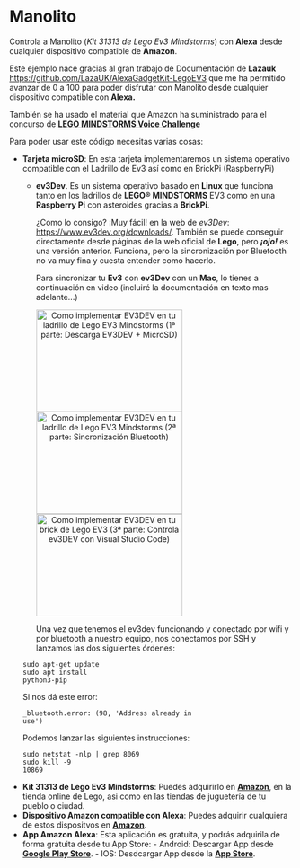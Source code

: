 # Manolito
Controla a Manolito (<i>Kit 31313 de Lego Ev3 Mindstorms</i>) con <b>Alexa</b> desde cualquier dispositivo compatible de <b>Amazon</b>.

Este ejemplo nace gracias al gran trabajo de Documentación de <b>Lazauk</b> https://github.com/LazaUK/AlexaGadgetKit-LegoEV3 que me ha permitido avanzar de 0 a 100 para poder disfrutar con Manolito desde cualquier dispositivo compatible con <b>Alexa.</b> 

<p>También se ha usado el material que Amazon ha suministrado para el concurso de <a href="https://www.hackster.io/contests/alexa-lego-voice-challenge" target="_blank"><b>LEGO MINDSTORMS Voice Challenge</b></a>

Para poder usar este código necesitas varias cosas:

<ul>

<li><b>Tarjeta microSD</b>: En esta tarjeta implementaremos un sistema operativo compatible con el Ladrillo de Ev3 así como en BrickPi (RaspberryPi)

- <b>ev3Dev</b>. Es un sistema operativo basado en <b>Linux</b> que funciona tanto en los ladrillos de <b>LEGO® MINDSTORMS</b> EV3 como en una <b>Raspberry Pi</b> con asteroides gracias a <b>BrickPi</b>. 

    ¿Como lo consigo? ¡Muy fácil! en la web de <i>ev3Dev</i>: https://www.ev3dev.org/downloads/. También se puede conseguir directamente desde páginas de la web oficial de <b>Lego</b>, pero <b><i>¡ojo!</i></b> es una versión anterior. Funciona, pero la sincronización por Bluetooth no va muy fina y cuesta entender como hacerlo.
    
    Para sincronizar tu <b>Ev3</b> con <b>ev3Dev</b> con un <b>Mac</b>, lo tienes a continuación en video (incluiré la documentación en texto mas adelante...) 
    <div style="width: 100%; padding: 0; margin: 0 auto;">
    <span style="margin: 10px auto; text-align: center;"><a href="https://youtu.be/SSxdLdfKS5E" target="_blank" >
        <img border="0" alt="Como implementar EV3DEV en tu ladrillo de Lego EV3 Mindstorms (1ª parte: Descarga EV3DEV + MicroSD)" src="http://www.ytopic.es/ev3/videoev3devimagen1.jpg" width="260" height="182">
    </a>
    </span>
     <span style="margin: 10px auto; text-align: center;">
    <a href="https://youtu.be/h6alAdD6sWc" target="_blank">
        <img border="0" alt="Como implementar EV3DEV en tu ladrillo de Lego EV3 Mindstorms (2ª parte: Sincronización Bluetooth)" src="http://www.ytopic.es/ev3/videoev3devimagen2.jpg" width="260" height="182">
    </a>
    </span>
    <span style="margin: 10px auto; text-align: center;">
    <a href="https://youtu.be/2zy9iwp4Kgs" target="_blank">
        <img border="0" alt="Como implementar EV3DEV en tu brick de Lego EV3 (3ª parte: Controla ev3DEV con Visual Studio Code)" src="http://www.ytopic.es/ev3/videoev3devimagen3.jpg" width="260" height="182">
    </a> 
    </span>
    </div>
    
    Una vez que tenemos el ev3dev funcionando y conectado por wifi y por bluetooth a nuestro equipo, nos conectamos por SSH y lanzamos las dos siguientes órdenes:
    
<code>sudo apt-get update</code><br/>
<code>sudo apt install python3-pip</code>

<p>Si nos dá este error:</p>

<code>_bluetooth.error: (98, 'Address already in use')</code><br/>

Podemos lanzar las siguientes instrucciones:

<code>sudo netstat -nlp | grep 8069</code><br/>
<code>sudo kill -9 10869</code><br/>
</li>
<li><b>Kit 31313 de Lego Ev3 Mindstorms</b>: Puedes adquirirlo en <a href="https://www.amazon.es/s?k=lego+31313&__mk_es_ES=%C3%85M%C3%85%C5%BD%C3%95%C3%91&ref=nb_sb_noss_2" target="_blank"><b>Amazon</b></a>, en la tienda online de Lego, asi como en las tiendas de juguetería de tu pueblo o ciudad.</li>

<li><b>Dispositivo Amazon compatible con Alexa</b>: Puedes adquirir cualquiera de estos dispositvos en <a href="https://www.amazon.es/s?k=alexa" target="_blank"><b>Amazon</b></a>.</li>
<li><b>App Amazon Alexa</b>: Esta aplicación es gratuita, y podrás adquirila de forma gratuita desde tu App Store:
- Android: Descargar App desde <a href="https://play.google.com/store/apps/details?id=com.amazon.dee.app&hl=es" target="_blank"><b>Google Play Store</b></a>.
- IOS: Desdcargar App desde la <a href="https://apps.apple.com/us/app/amazon-alexa/id944011620" target="_blank"><b>App Store</b></a>.
</li>
</ul>